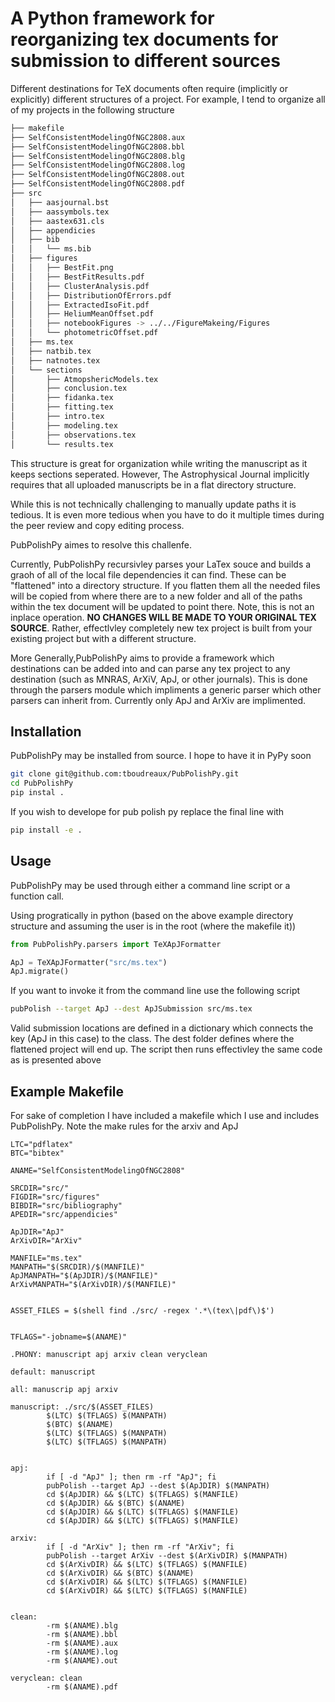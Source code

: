 # A Python framework for reorganizing tex documents for submission to different sources
Different destinations for TeX documents often require (implicitly or explicitly) different
structures of a project. For example, I tend to organize all of my projects in the following structure


```bash
├── makefile
├── SelfConsistentModelingOfNGC2808.aux
├── SelfConsistentModelingOfNGC2808.bbl
├── SelfConsistentModelingOfNGC2808.blg
├── SelfConsistentModelingOfNGC2808.log
├── SelfConsistentModelingOfNGC2808.out
├── SelfConsistentModelingOfNGC2808.pdf
├── src
│   ├── aasjournal.bst
│   ├── aassymbols.tex
│   ├── aastex631.cls
│   ├── appendicies
│   ├── bib
│   │   └── ms.bib
│   ├── figures
│   │   ├── BestFit.png
│   │   ├── BestFitResults.pdf
│   │   ├── ClusterAnalysis.pdf
│   │   ├── DistributionOfErrors.pdf
│   │   ├── ExtractedIsoFit.pdf
│   │   ├── HeliumMeanOffset.pdf
│   │   ├── notebookFigures -> ../../FigureMakeing/Figures
│   │   └── photometricOffset.pdf
│   ├── ms.tex
│   ├── natbib.tex
│   ├── natnotes.tex
│   └── sections
│       ├── AtmopshericModels.tex
│       ├── conclusion.tex
│       ├── fidanka.tex
│       ├── fitting.tex
│       ├── intro.tex
│       ├── modeling.tex
│       ├── observations.tex
│       └── results.tex

```
This structure is great for organization while writing the manuscript as it keeps sections seperated. However, The Astrophysical Journal implicitly requires that all uploaded manuscripts be in a flat directory structure.

While this is not technically challenging to manually update paths it is tedious. It is even more tedious when you have to do it multiple times during the peer review and copy editing process.

PubPolishPy aimes to resolve this challenfe. 

Currently, PubPolishPy recursivley parses your LaTex souce and builds a graoh of all of the local file dependencies it can find. These can be "flattened" into a directory structure. If you flatten them all the needed files will be copied from where there are to a new folder and all of the paths within the tex document will be updated to point there. Note, this is not an inplace operation. <b>NO CHANGES WILL BE MADE TO YOUR ORIGINAL TEX SOURCE</b>. Rather, effectlvley completely new tex project is built from your existing project but with a different structure.

More Generally,PubPolishPy aims to provide a framework which destinations can be added into and can parse any tex project to any destination (such as MNRAS, ArXiV, ApJ, or other journals). This is done through the parsers module which impliments a generic parser which other parsers can inherit from. Currently only ApJ and ArXiv are implimented.

## Installation
PubPolishPy may be installed from source. I hope to have it in PyPy soon

```bash
git clone git@github.com:tboudreaux/PubPolishPy.git
cd PubPolishPy
pip instal .
```

If you wish to develope for pub polish py replace the final line with

```bash
pip install -e .
```

## Usage
PubPolishPy may be used through either a command line script or a function call.

Using progratically in python (based on the above example directory structure and assuming the user is in the root (where the makefile it))

```python
from PubPolishPy.parsers import TeXApJFormatter

ApJ = TeXApJFormatter("src/ms.tex")
ApJ.migrate()
```

If you want to invoke it from the command line use the following script

```bash
pubPolish --target ApJ --dest ApJSubmission src/ms.tex
```
Valid submission locations are defined in a dictionary which connects the key (ApJ in this case) to the class. The dest folder defines where the flattened project will end up. The script then runs effectivley the same code as is presented above


## Example Makefile
For sake of completion I have included a makefile which I use and includes PubPolishPy. Note the make rules for the arxiv and ApJ

```make
LTC="pdflatex"
BTC="bibtex"

ANAME="SelfConsistentModelingOfNGC2808"

SRCDIR="src/"
FIGDIR="src/figures"
BIBDIR="src/bibliography"
APEDIR="src/appendicies"

ApJDIR="ApJ"
ArXivDIR="ArXiv"

MANFILE="ms.tex"
MANPATH="$(SRCDIR)/$(MANFILE)"
ApJMANPATH="$(ApJDIR)/$(MANFILE)"
ArXivMANPATH="$(ArXivDIR)/$(MANFILE)"


ASSET_FILES = $(shell find ./src/ -regex '.*\(tex\|pdf\)$')


TFLAGS="-jobname=$(ANAME)"

.PHONY: manuscript apj arxiv clean veryclean

default: manuscript

all: manuscrip apj arxiv

manuscript: ./src/$(ASSET_FILES)
        $(LTC) $(TFLAGS) $(MANPATH)
        $(BTC) $(ANAME)
        $(LTC) $(TFLAGS) $(MANPATH)
        $(LTC) $(TFLAGS) $(MANPATH)


apj:
        if [ -d "ApJ" ]; then rm -rf "ApJ"; fi
        pubPolish --target ApJ --dest $(ApJDIR) $(MANPATH)
        cd $(ApJDIR) && $(LTC) $(TFLAGS) $(MANFILE)
        cd $(ApJDIR) && $(BTC) $(ANAME)
        cd $(ApJDIR) && $(LTC) $(TFLAGS) $(MANFILE)
        cd $(ApJDIR) && $(LTC) $(TFLAGS) $(MANFILE)

arxiv:
        if [ -d "ArXiv" ]; then rm -rf "ArXiv"; fi
        pubPolish --target ArXiv --dest $(ArXivDIR) $(MANPATH)
        cd $(ArXivDIR) && $(LTC) $(TFLAGS) $(MANFILE)
        cd $(ArXivDIR) && $(BTC) $(ANAME)
        cd $(ArXivDIR) && $(LTC) $(TFLAGS) $(MANFILE)
        cd $(ArXivDIR) && $(LTC) $(TFLAGS) $(MANFILE)


clean:
        -rm $(ANAME).blg
        -rm $(ANAME).bbl
        -rm $(ANAME).aux
        -rm $(ANAME).log
        -rm $(ANAME).out

veryclean: clean
        -rm $(ANAME).pdf
```

